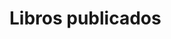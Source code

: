 



<html lang="es">
<head>
  <meta charset="UTF-8">
  <meta name="viewport" content="width=device-width, initial-scale=1">
  
<h1> Libros publicados</h1>

  <link rel="stylesheet" href="style.css">
</head>
  
<style>
.image-container {
  text-align: center; 
}
.image-container img {
  display: inline-block;
  width: 20%; 
  margin: 0 1%; 
}
<body>
  <div class="image-container">
    <img src="Images/Areszt_śledczy_w_Zabrzu.jpg" alt="Libro 1">
    <p>Titulo del libro, datos generales y breve resumen.</p>
    <img src="Images/Madres,_La_Bastide-de-Bousignac_(2).jpg " alt="Libro 2">
    <p>Titulo del libro, datos generales y breve resumen.</p>
    <img src="Images/Museo_de_la_Catedral_de_Quito,_Quito,_Ecuador,_2015-07-22,_DD_94-96_HDR.JPG " alt="Libro 3">
    <p>Titulo del libro, datos generales y breve resumen.</p>
  </div>
  </style>
</body>
</html>

